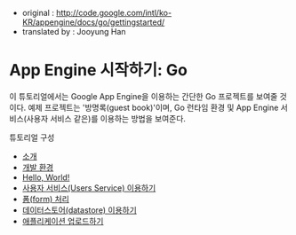   * original : http://code.google.com/intl/ko-KR/appengine/docs/go/gettingstarted/
  * translated by : Jooyung Han

# App Engine 시작하기: Go #

이 튜토리얼에서는  Google App Engine을 이용하는 간단한 Go 프로젝트를 보여줄 것이다. 예제 프로젝트는 '방명록(guest book)'이며, Go 런타임 환경 및 App Engine 서비스(사용자 서비스 같은)를 이용하는 방법을 보여준다.

튜토리얼 구성

  * [소개](GoogleAppEngineGoIntroduction.md)
  * [개발 환경](GoogleAppEngineGoDevelopmentEnvironment.md)
  * [Hello, World!](GoogleAppEngineGoHelloWorld.md)
  * [사용자 서비스(Users Service) 이용하기](GoogleAppEngineGoUsingUsersService.md)
  * [폼(form) 처리](GoogleAppEngineGoHandlingForms.md)
  * [데이터스토어(datastore) 이용하기](GoogleAppEngineGoUsingDatastore.md)
  * [애플리케이션 업로드하기](GoogleAppEngineGoUploadingYourApplication.md)